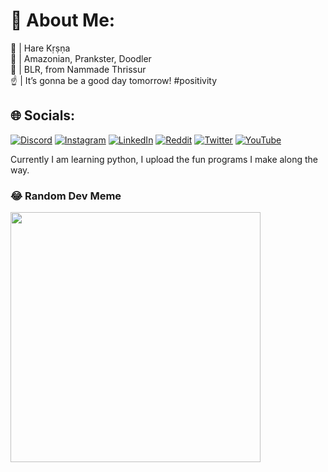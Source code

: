 # 💫 About Me:
🦚 | Hare Kṛṣṇa<br>💼 | Amazonian, Prankster, Doodler<br>📍 | BLR, from Nammade Thrissur<br>☝️ | It’s gonna be a good day tomorrow! #positivity


## 🌐 Socials:
[![Discord](https://img.shields.io/badge/Discord-%237289DA.svg?logo=discord&logoColor=white)](https://discord.gg/namastegokul) [![Instagram](https://img.shields.io/badge/Instagram-%23E4405F.svg?logo=Instagram&logoColor=white)](https://instagram.com/namastegokul) [![LinkedIn](https://img.shields.io/badge/LinkedIn-%230077B5.svg?logo=linkedin&logoColor=white)](https://linkedin.com/in/namastegokul) [![Reddit](https://img.shields.io/badge/Reddit-%23FF4500.svg?logo=Reddit&logoColor=white)](https://reddit.com/user/namastegokul) [![Twitter](https://img.shields.io/badge/Twitter-%231DA1F2.svg?logo=Twitter&logoColor=white)](https://twitter.com/namastegokul) [![YouTube](https://img.shields.io/badge/YouTube-%23FF0000.svg?logo=YouTube&logoColor=white)](https://youtube.com/@namastegokul) 

Currently I am learning python, I upload the fun programs I make along the way.

### 😂 Random Dev Meme
<img src='https://randommeme-five.vercel.app/' style="height: 400px;"/>
